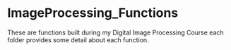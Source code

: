 # ImageProcessing_Functions

These are functions built during my Digital Image Processing Course each folder provides some detail about each function.
